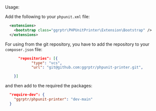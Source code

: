 Usage:

Add the following to your `phpunit.xml` file:

```xml
  <extensions>
    <bootstrap class="ggrptr\PHPUnitPrinter\Extension\Bootstrap" />
  </extensions>
```

For using from the git repository, you have to add the repository to your `composer.json` file:

```json
      "repositories": [{
            "type": "vcs",
            "url": "git@github.com:ggrptr/phpunit-printer.git",

    }]
```

and then add to the required the packages:

```json 
  "require-dev": {
    "ggrptr/phpunit-printer": "dev-main"
  }
```

